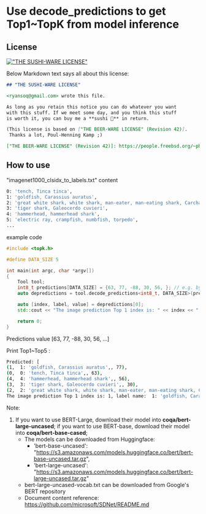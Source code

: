 # Use decode_predictions to get Top1~TopK from model inference

## License

[!["THE SUSHI-WARE LICENSE"](https://img.shields.io/badge/license-SUSHI--WARE%F0%9F%8D%A3-blue.svg)](https://github.com/MakeNowJust/sushi-ware)

Below Markdown text says all about this license:

```markdown
## "THE SUSHI-WARE LICENSE"

<ryansoq@gmail.com> wrote this file.

As long as you retain this notice you can do whatever you want
with this stuff. If we meet some day, and you think this stuff
is worth it, you can buy me a **sushi 🍣** in return.

(This license is based on ["THE BEER-WARE LICENSE" (Revision 42)].
 Thanks a lot, Poul-Henning Kamp ;)

["THE BEER-WARE LICENSE" (Revision 42)]: https://people.freebsd.org/~phk/
```
## How to use

"imagenet1000_clsidx_to_labels.txt" content

```sh
0: 'tench, Tinca tinca',
1: 'goldfish, Carassius auratus',
2: 'great white shark, white shark, man-eater, man-eating shark, Carcharodon carcharias',
3: 'tiger shark, Galeocerdo cuvieri',
4: 'hammerhead, hammerhead shark',
5: 'electric ray, crampfish, numbfish, torpedo',
...
```

example code

```c++
#include <topk.h>

#define DATA_SIZE 5

int main(int argc, char *argv[])
{
    Tool tool;
    int8_t predictions[DATA_SIZE] = {63, 77, -88, 30, 56, }; // e.g. by some inference
    auto depredictions = tool.decode_predictions<int8_t, DATA_SIZE>(predictions, top = 5, "imagenet1000_clsidx_to_labels.txt");

    auto [index, label, value] = depredictions[0];
    std::cout << "The image prediction Top 1 index is: " << index << ", label name: " << label << ", confidence: " << (float)value << std::endl;

    return 0;
}
```
Predictions value [63, 77, -88, 30, 56, ...]

Print Top1~Top5 : 

```sh
Predicted: [
(1,  1: 'goldfish, Carassius auratus',, 77),
(0,  0: 'tench, Tinca tinca',, 63),
(4,  4: 'hammerhead, hammerhead shark',, 56),
(3,  3: 'tiger shark, Galeocerdo cuvieri',, 30),
(2,  2: 'great white shark, white shark, man-eater, man-eating shark, Carcharodon carcharias',, -88)]
The image prediction Top 1 index is: 1, label name:  1: 'goldfish, Carassius auratus',, confidence: 77
```

Note:

1. If you want to use BERT-Large, download their model into **coqa/bert-large-uncased**; if you want to use BERT-base, download their model into **coqa/bert-base-cased**;
    * The models can be downloaded from Huggingface:
      * 'bert-base-uncased': "https://s3.amazonaws.com/models.huggingface.co/bert/bert-base-uncased.tar.gz",
      * 'bert-large-uncased': "https://s3.amazonaws.com/models.huggingface.co/bert/bert-large-uncased.tar.gz"
    * bert-large-uncased-vocab.txt can be downloaded from Google's BERT repository
    * Document content reference: https://github.com/microsoft/SDNet/README.md
